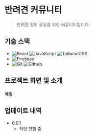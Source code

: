 # 반려견 커뮤니티

> 반려견 정보 공유를 위한 커뮤니티입니다.

## 기술 스택

- <img src="https://img.shields.io/badge/React-61DAFB?style=for-the-badge&logo=React&logoColor=white" alt="React"/> <img src="https://img.shields.io/badge/JavaScript-F7DF1E?style=for-the-badge&logo=JavaScript&logoColor=white" alt="JavaScript"/> <img src="https://img.shields.io/badge/tailwind%20css-06B6D4?style=for-the-badge&logo=tailwindcss&logoColor=white" alt="TailwindCSS"/>
- <img src="https://img.shields.io/badge/firebase-FFCA28?style=for-the-badge&logo=firebase&logoColor=white" alt="Firebase"/>
- <img src="https://img.shields.io/badge/git-F05032?style=for-the-badge&logo=git&logoColor=white" alt="Git"/> <img src="https://img.shields.io/badge/github-181717?style=for-the-badge&logo=github&logoColor=white" alt="Github"/>

## 프로젝트 화면 및 소개

#### 예정

## 업데이트 내역

- 0.0.1
  - 작업 진행 중
